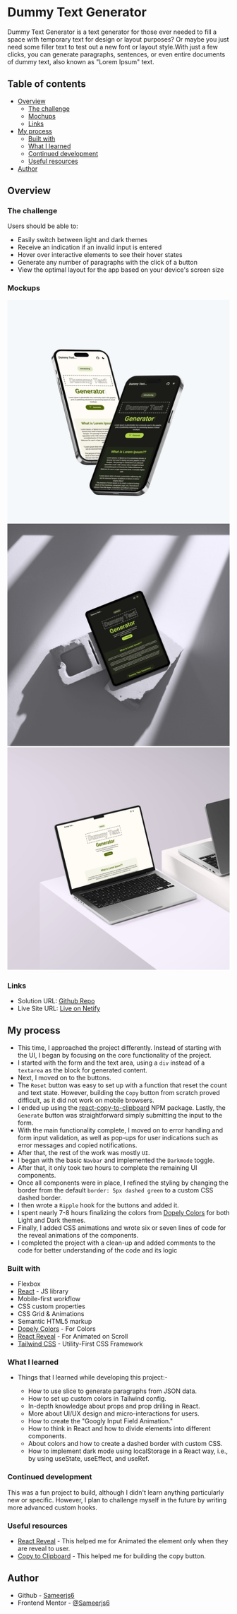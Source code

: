 # Dummy Text Generator

Dummy Text Generator is a text generator for those ever needed to fill a space with temporary text for design or layout purposes? Or maybe you just need some filler text to test out a new font or layout style.With just a few clicks, you can generate paragraphs, sentences, or even entire documents of dummy text, also known as "Lorem Ipsum" text.

## Table of contents

- [Overview](#overview)
  - [The challenge](#the-challenge)
  - [Mochups](#mockups)
  - [Links](#links)
- [My process](#my-process)
  - [Built with](#built-with)
  - [What I learned](#what-i-learned)
  - [Continued development](#continued-development)
  - [Useful resources](#useful-resources)
- [Author](#author)

## Overview

### The challenge

Users should be able to:

- Easily switch between light and dark themes
- Receive an indication if an invalid input is entered
- Hover over interactive elements to see their hover states
- Generate any number of paragraphs with the click of a button
- View the optimal layout for the app based on your device's screen size

### Mockups

![](./public/Phones.jpg)
![](./public/Tablet.jpg)
![](./public/Laptop.jpg)

### Links

- Solution URL: [Github Repo](https://github.com/SameerJS6/John-Smilga-React-Solutions/tree/master/08-Lorem-Ipsum-Generator)
- Live Site URL: [Live on Netify](https://dummy-text-generator-singh.netlify.app/)

## My process

- This time, I approached the project differently. Instead of starting with the UI, I began by focusing on the core functionality of the project.
- I started with the form and the text area, using a `div` instead of a `textarea` as the block for generated content.
- Next, I moved on to the buttons.
- The `Reset` button was easy to set up with a function that reset the count and text state. However, building the `Copy` button from scratch proved difficult, as it did not work on mobile browsers.
- I ended up using the [react-copy-to-clipboard](https://www.npmjs.com/package/copy-to-clipboard) NPM package. Lastly, the `Generate` button was straightforward simply submitting the input to the form.
- With the main functionality complete, I moved on to error handling and form input validation, as well as pop-ups for user indications such as error messages and copied notifications.
- After that, the rest of the work was mostly `UI`.
- I began with the basic `Navbar` and implemented the `Darkmode` toggle.
- After that, it only took two hours to complete the remaining UI components.
- Once all components were in place, I refined the styling by changing the border from the default `border: 5px dashed green` to a custom CSS dashed border.
- I then wrote a `Ripple` hook for the buttons and added it.
- I spent nearly 7-8 hours finalizing the colors from [Dopely Colors](https://colors.dopely.top/) for both Light and Dark themes.
- Finally, I added CSS animations and wrote six or seven lines of code for the reveal animations of the components.
- I completed the project with a clean-up and added comments to the code for better understanding of the code and its logic

### Built with

- Flexbox
- [React](https://reactjs.org/) - JS library
- Mobile-first workflow
- CSS custom properties
- CSS Grid & Animations
- Semantic HTML5 markup
- [Dopely Colors](https://colors.dopely.top/) - For Colors
- [React Reveal](https://www.react-reveal.com/docs/) - For Animated on Scroll
- [Tailwind CSS](https://nextjs.org/) - Utility-First CSS Framework

### What I learned

- Things that I learned while developing this project:-

  - How to use slice to generate paragraphs from JSON data.
  - How to set up custom colors in Tailwind config.
  - In-depth knowledge about props and prop drilling in React.
  - More about UI/UX design and micro-interactions for users.
  - How to create the "Googly Input Field Animation."
  - How to think in React and how to divide elements into different components.
  - About colors and how to create a dashed border with custom CSS.
  - How to implement dark mode using localStorage in a React way, i.e., by using useState, useEffect, and useRef.

### Continued development

This was a fun project to build, although I didn't learn anything particularly new or specific. However, I plan to challenge myself in the future by writing more advanced custom hooks.

### Useful resources

- [React Reveal](https://www.react-reveal.com/docs/) - This helped me for Animated the element only when they are reveal to user.
- [Copy to Clipboard](https://www.npmjs.com/package/copy-to-clipboard) - This helped me for building the copy button.

## Author

- Github - [Sameerjs6](https://github.com/SameerJS6)
- Frontend Mentor - [@Sameerjs6](https://www.frontendmentor.io/profile/sameerjs6)

